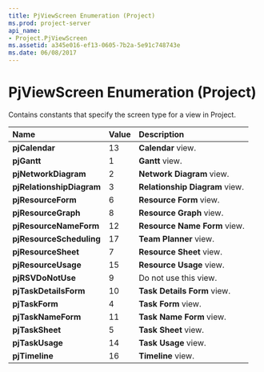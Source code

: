 ```yaml
---
title: PjViewScreen Enumeration (Project)
ms.prod: project-server
api_name:
- Project.PjViewScreen
ms.assetid: a345e016-ef13-0605-7b2a-5e91c748743e
ms.date: 06/08/2017
---
```



# PjViewScreen Enumeration (Project)

Contains constants that specify the screen type for a view in Project.



|**Name**|**Value**|**Description**|
|:-----|:-----|:-----|
|**pjCalendar**|13|**Calendar** view.|
|**pjGantt**|1|**Gantt** view.|
|**pjNetworkDiagram**|2|**Network Diagram** view.|
|**pjRelationshipDiagram**|3|**Relationship Diagram** view.|
|**pjResourceForm**|6|**Resource Form** view.|
|**pjResourceGraph**|8|**Resource Graph** view.|
|**pjResourceNameForm**|12|**Resource Name Form** view.|
|**pjResourceScheduling**|17|**Team Planner** view.|
|**pjResourceSheet**|7|**Resource Sheet** view.|
|**pjResourceUsage**|15|**Resource Usage** view.|
|**pjRSVDoNotUse**|9|Do not use this view.|
|**pjTaskDetailsForm**|10|**Task Details Form** view.|
|**pjTaskForm**|4|**Task Form** view.|
|**pjTaskNameForm**|11|**Task Name Form** view.|
|**pjTaskSheet**|5|**Task Sheet** view.|
|**pjTaskUsage**|14|**Task Usage** view.|
|**pjTimeline**|16|**Timeline** view.|

